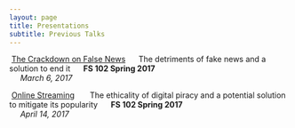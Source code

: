 ```yaml
---
layout: page
title: Presentations
subtitle: Previous Talks
--- 
```

<a href="http://cdn.rawgit.com/myersj451/FS102-news_presentation-myersj451/master/fake_news3.html#/"><img src="/img/newsslide.jpg" alt=""></a>
[The Crackdown on False News](http://cdn.rawgit.com/myersj451/FS102-news_presentation-myersj451/master/fake_news3.html#/)
&nbsp;&nbsp;&nbsp;&nbsp;&nbsp;The detriments of fake news and a solution to end it
&nbsp;&nbsp;&nbsp;&nbsp;&nbsp;**FS 102 Spring 2017**        
&nbsp;&nbsp;&nbsp;&nbsp;&nbsp;*March 6, 2017*

<a href="http://cdn.rawgit.com/myersj451/FS102-piracy_presentation-myersj451/master/piracy33.html#/"><img src="/img/piracy.jpg" alt=""></a>
[Online Streaming](http://cdn.rawgit.com/myersj451/FS102-piracy_presentation-myersj451/master/piracy33.html#/)
&nbsp;&nbsp;&nbsp;&nbsp;&nbsp; The ethicality of digital piracy and a potential solution to mitigate its popularity
&nbsp;&nbsp;&nbsp;&nbsp;&nbsp;**FS 102 Spring 2017**        
&nbsp;&nbsp;&nbsp;&nbsp;&nbsp;*April 14, 2017*
